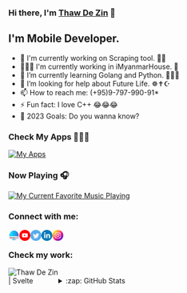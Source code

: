 <!--
**thawdezin/thawdezin** is a ✨ _special_ ✨ repository because its `README.md` (this file) appears on your GitHub profile.

Here are some ideas to get you started:


-->

### Hi there, I'm [Thaw De Zin][website] 👋

## I'm Mobile Developer.

- 🔭 I'm currently working on Scraping tool. 🤲🏻
- 👨🏻‍💻 I'm currently working in iMyanmarHouse. 🧄
- 🌱 I’m currently learning Golang and Python. 🐣🔰🍼
- 🤔 I’m looking for help about Future Life. ☸️✝️☪️
- 📫 How to reach me: (+95)9-797-990-91*
- ⚡ Fun fact: I love C++ 😂😂😂
- 🥅 2023 Goals: Do you wanna know?

### Check My Apps 🔬🧪🧫

[<img src="https://www.gstatic.com/android/market_images/web/play_prism_hlock_2x.png" alt="My Apps" width="350" />](https://play.google.com/store/apps/dev?id=8808427107519078047)

### Now Playing 🎧

[<img src="https://encrypted-tbn0.gstatic.com/images?q=tbn:ANd9GcTNFL-W81Cjk2uo-W91DJFyRBslCEqi7O2KiQ&usqp=CAU" alt="My Current Favorite Music Playing" width="350" />](https://www.youtube.com/watch?v=9E328pIZWFM)


### Connect with me:

[<img align="left" alt="Website" width="22px" src="https://github.com/thawdezin/thawdezin/blob/main/img/web-link.png" />][website]
[<img align="left" alt="Thaw De Zin | YouTube" width="22px" src="https://github.com/thawdezin/thawdezin/blob/main/img/youtube.png" />][youtube]
[<img align="left" alt="Thaw De Zin | Twitter" width="22px" src="https://github.com/thawdezin/thawdezin/blob/main/img/twitter.png" />][twitter]
[<img align="left" alt="Thaw De Zin | LinkedIn" width="22px" src="https://github.com/thawdezin/thawdezin/blob/main/img/linkedin.png" />][linkedin]
[<img align="left" alt="Thaw De Zin | Instagram" width="22px" src="https://github.com/thawdezin/thawdezin/blob/main/img/instagram.png" />][instagram]

<br />

### Check my work:
[<img align="left" alt="Thaw De Zin | Svelte" width="100px" src="https://res.cloudinary.com/practicaldev/image/fetch/s--DuXb08hS--/c_imagga_scale,f_auto,fl_progressive,h_420,q_auto,w_1000/https://dev-to-uploads.s3.amazonaws.com/uploads/articles/0bfv7q8e34q58aql75pb.png" />][svelte]

<br />

<details>
  <summary>:zap: GitHub Stats</summary>

  <img align="left" alt="Thaw De Zin's GitHub Stats" src="https://github-readme-stats.codestackr.vercel.app/api?username=thawdezin&show_icons=true&hide_border=true" />

</details>

[website]: https://thawdezin.github.io/
[twitter]: https://twitter.com/thawdezin25
[youtube]: https://www.youtube.com/channel/UCN0306tbhprpXRR36hUccOQ
[instagram]: https://instagram.com/thawdezin
[linkedin]: https://linkedin.com/in/thawdezin
[svelte]: http://thawdezin.netlify.app
